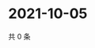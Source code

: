 # 2021-10-05

共 0 条

<!-- BEGIN WEIBO -->
<!-- 最后更新时间 Tue Oct 05 2021 03:00:40 GMT+0800 (China Standard Time) -->

<!-- END WEIBO -->

